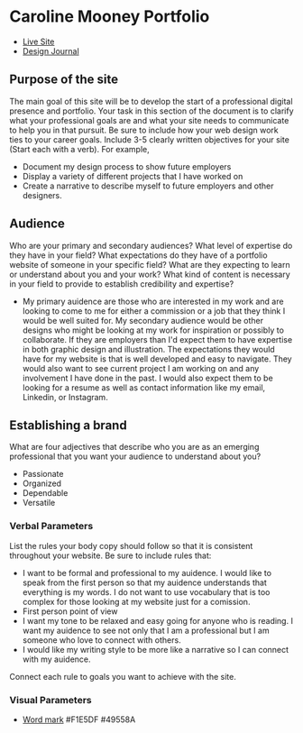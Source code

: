 # Caroline Mooney Portfolio
- [Live Site](https://web-design-oswego-art-dept.github.io/f20-317-individual-project-carmooney/)
- [Design Journal](https://docs.google.com/document/d/1CDNk6hWCjrM5uAH1gEBu20PX0ZMJURvA-KNKAqZVeF8/edit?usp=sharing)

## Purpose of the site
The main goal of this site will be to develop the start of a professional digital presence and portfolio. Your task in this section of the document is to clarify what your professional goals are and what your site needs to communicate to help you in that pursuit. Be sure to include how your web design work ties to your career goals. Include 3-5 clearly written objectives for your site (Start each with a verb). 
For example, 
- Document my design process to show future employers 
- Display a variety of different projects that I have worked on 
- Create a narrative to describe myself to future employers and other designers. 

## Audience
Who are your primary and secondary audiences? What level of expertise do they have in your field? What expectations do they have of a portfolio website of someone in your specific field? What are they expecting to learn or understand about you and your work? What kind of content is necessary in your field to provide to establish credibility and expertise? 
- My primary auidence are those who are interested in my work and are looking to come to me for either a commission or a job that they think I would be well suited for. My secondary audience would be other designs who might be looking at my work for inspiration or possibly to collaborate. If they are employers than I'd expect them to have expertise in both graphic design and illustration. The expectations they would have for my website is that is well developed and easy to navigate. They would also want to see current project I am working on and any involvement I have done in the past. I would also expect them to be looking for a resume as well as contact information like my email, Linkedin, or Instagram. 

## Establishing a brand
What are four adjectives that describe who you are as an emerging professional that you want your audience to understand about you?
- Passionate
- Organized
- Dependable
- Versatile 

### Verbal Parameters
List the rules your body copy should follow so that it is consistent throughout your website. Be sure to include rules that:
- I want to be formal and professional to my auidence. I would like to speak from the first person so that my auidence understands that everything is my words. I do not want to use vocabulary that is too complex for those looking at my website just for a comission. 
- First person point of view
- I want my tone to be relaxed and easy going for anyone who is reading. I want my auidence to see not only that I am a professional but I am someone who love to connect with others.
- I would like my writing style to be more like a narrative so I can connect with my auidence. 

Connect each rule to goals you want to achieve with the site.

### Visual Parameters
- [Word mark](https://web-design-oswego-art-dept.github.io/f20-317-individual-project-carmooney/)
#F1E5DF 
#49558A 


